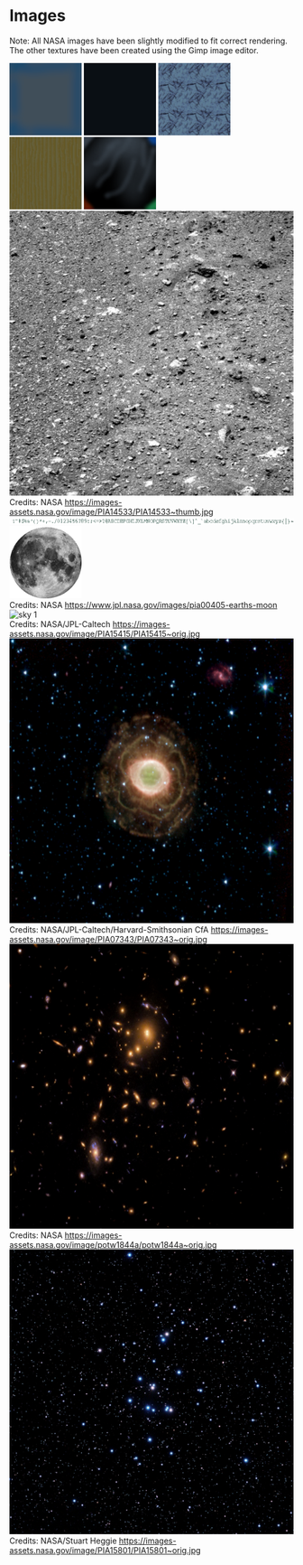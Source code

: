 # Images

Note: All NASA images have been slightly modified to fit correct rendering.
The other textures have been created using the Gimp image editor.

![element-iron](element-iron-128.png)
![element-magnet](element-magnet-128.png)
![element-rock](element-rock-128.png)
![element-wood](element-wood-128.png)
![flag 01](flag01-128.png)  
![floor 01](floor01-640.png)  
Credits: NASA https://images-assets.nasa.gov/image/PIA14533/PIA14533~thumb.jpg  
![font](font-760x16a.png)  
![moon 1](moon01-128ga.png)  
Credits: NASA https://www.jpl.nasa.gov/images/pia00405-earths-moon  
![sky 1](sky01-2048.png)  
Credits: NASA/JPL-Caltech https://images-assets.nasa.gov/image/PIA15415/PIA15415~orig.jpg  
![sky 2](sky02-2048.png)  
Credits: NASA/JPL-Caltech/Harvard-Smithsonian CfA https://images-assets.nasa.gov/image/PIA07343/PIA07343~orig.jpg  
![sky 3](sky03-2048.png)  
Credits: NASA https://images-assets.nasa.gov/image/potw1844a/potw1844a~orig.jpg  
![sky 4](sky04-2048.png)  
Credits: NASA/Stuart Heggie https://images-assets.nasa.gov/image/PIA15801/PIA15801~orig.jpg  
